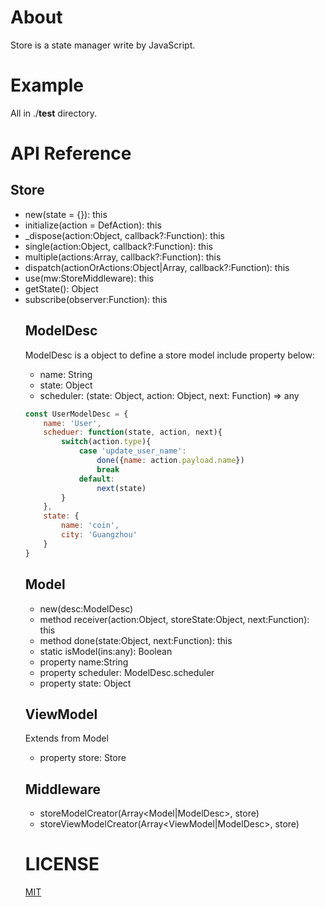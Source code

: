 # About
Store is a state manager write by JavaScript.

# Example
All in ./__test__ directory.

# API Reference
## Store
+ new(state = {}): this
+ initialize(action = DefAction): this
+ _dispose(action:Object, callback?:Function): this
+ single(action:Object, callback?:Function): this
+ multiple(actions:Array<Object>, callback?:Function): this
+ dispatch(actionOrActions:Object|Array<Object>, callback?:Function): this
+ use(mw:StoreMiddleware): this
+ getState(): Object
+ subscribe(observer:Function): this

## ModelDesc
ModelDesc is a object to define a store model include property below:

+ name: String
+ state: Object
+ scheduler: (state: Object, action: Object, next: Function) => any

```js
const UserModelDesc = {
    name: 'User',
    scheduer: function(state, action, next){
        switch(action.type){
            case 'update_user_name':
                done({name: action.payload.name})
                break
            default:
                next(state)
        }
    },
    state: {
        name: 'coin',
        city: 'Guangzhou'
    }
}
```

## Model
+ new(desc:ModelDesc)
+ method receiver(action:Object, storeState:Object, next:Function): this
+ method done(state:Object, next:Function): this
+ static isModel(ins:any): Boolean
+ property name:String
+ property scheduler: ModelDesc.scheduler
+ property state: Object

## ViewModel
Extends from Model
+ property store: Store

## Middleware
+ storeModelCreator(Array<Model|ModelDesc>, store)
+ storeViewModelCreator(Array<ViewModel|ModelDesc>, store)

# LICENSE
[MIT](https://opensource.org/licenses/MIT)
